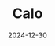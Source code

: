 ---  
layout: startup_page  
title: "Calo"  
id: "calo.app"  
permalink: "/calocalo.app12302024/"  
website: "https://calo.app"  
funding_round: "Series B"  
funding_amount: "$25M"  
investors: "Nuwa Capital, Khwarizmi Ventures, STV"  
about: "Calo is a Middle Eastern startup offering customized ready-to-eat meal subscriptions. It caters to specific dietary needs like weight loss, high protein, or balanced meals, differentiating itself from general food delivery services. Calo aims to expand its personalized offerings and geographic reach, currently operating in Saudi Arabia, UAE, Kuwait, Qatar, and Bahrain."  
markets: "Food Delivery, Meal Kits, Health and Wellness, Apps, Food and Beverage, Nutrition, Subscription Service"  
hq: "Riyadh, Saudi Arabia"  
founded_year: "2019"  
linkedin: "https://www.linkedin.com/company/calo-inc"  
twitter: "https://twitter.com/calo_app"  
instagram: ""  
facebook: "https://www.facebook.com/calohq"  
crunchbase: "https://www.crunchbase.com/organization/calo"  
pitchbook: "https://pitchbook.com/profiles/company/403992-46"  

date_display: "30-Dec-2024"  
date: "2024-12-30"

# SEO Optimization  
meta_title: "Calo - Series B Funding ($25M)"  
meta_description: "Calo, Calo is a Middle Eastern startup offering customized ready-to-eat meal subscriptions. It caters to specific dietary needs like weight loss, high prote..."  
meta_keywords: "Calo, Food Delivery, Meal Kits, Health and Wellness, Apps, Food and Beverage, Nutrition, Subscription Service, Series B funding"  
canonical_url: "https://startup.projectstartups.com/calocalo.app12302024/"  
---